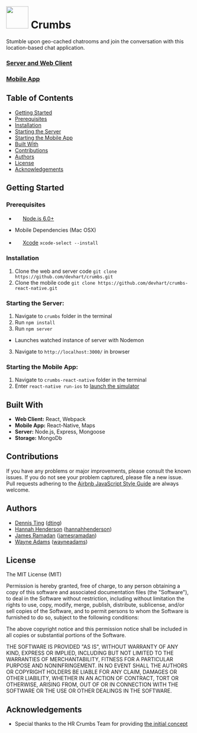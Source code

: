 <img src="https://ia601509.us.archive.org/0/items/cookie_201608/cookie_thumb.jpg" height="60"> Crumbs
=========================================
Stumble upon geo-cached chatrooms and join the conversation with this location-based chat application.

### [Server and Web Client](https://github.com/devhart/crumbs)

### [Mobile App](https://github.com/devhart/crumbs-react-native)


Table of Contents
--------------------------
- [Getting Started](#getting-started)
 - [Prerequisites](#prerequisites)
 - [Installation](#installation)
 - [Starting the Server](#starting-the-server)
 - [Starting the Mobile App](#starting-the-mobile-app)
- [Built With](#built-with)
- [Contributions](#contributions)
- [Authors](#authors)
- [License](#license)
- [Acknowledgements](#acknowledgements)


Getting Started
--------------------------
### Prerequisites
- <img src="https://nodejs.org/static/images/logos/nodejs-new-pantone-black.png" height="17">&nbsp;[Node.js 6.0+](http://nodejs.org)

- Mobile Dependencies (Mac OSX)
 - <img src="http://a2.mzstatic.com/us/r30/Purple30/v4/f3/d4/1f/f3d41fc1-0925-f078-c19e-ce00e6d724bf/icon128-2x.png" height="17">&nbsp;[Xcode](https://itunes.apple.com/us/app/xcode/id497799835?mt=12) `xcode-select --install`

### Installation
1. Clone the web and server code `git clone https://github.com/devhart/crumbs.git`
2. Clone the mobile code `git clone https://github.com/devhart/crumbs-react-native.git`

### Starting the Server:
1. Navigate to `crumbs` folder in the terminal
2. Run `npm install`
3. Run `npm server`
 - Launches watched instance of server with Nodemon
3. Navigate to `http://localhost:3000/` in browser

### Starting the Mobile App:
1. Navigate to `crumbs-react-native` folder in the terminal
2. Enter `react-native run-ios` to [launch the simulator](https://facebook.github.io/react-native/docs/running-on-simulator-ios.html)


Built With
--------------------------
* **Web Client:** React, Webpack
* **Mobile App:** React-Native, Maps
* **Server:** Node.js, Express, Mongoose
* **Storage:** MongoDb


Contributions
--------------------------
If you have any problems or major improvements, please consult the known issues. If you do not see your problem captured, please file a new issue. Pull requests adhering to the 
[Airbnb JavaScript Style Guide](https://github.com/airbnb/javascript) are always welcome.


Authors
--------------------------
* [Dennis Ting]() ([dting](https://github.com/dting))
* [Hannah Henderson](https://www.linkedin.com/in/hahenderson) ([hannahhenderson](https://github.com/hannahhenderson))
* [James Ramadan](https://www.linkedin.com/in/james-ramadan) ([jamesramadan](https://github.com/jamesramadan))
* [Wayne Adams](https://www.linkedin.com/in/wayneladams) ([wayneadams](https://github.com/wayneadams))


License
--------------------------
The MIT License (MIT)

Permission is hereby granted, free of charge, to any person obtaining a copy of this software and associated documentation files (the "Software"), to deal in the Software without restriction, including without limitation the rights to use, copy, modify, merge, publish, distribute, sublicense, and/or sell copies of the Software, and to permit persons to whom the Software is furnished to do so, subject to the following conditions:

The above copyright notice and this permission notice shall be included in all copies or substantial portions of the Software.

THE SOFTWARE IS PROVIDED "AS IS", WITHOUT WARRANTY OF ANY KIND, EXPRESS OR IMPLIED, INCLUDING BUT NOT LIMITED TO THE WARRANTIES OF MERCHANTABILITY, FITNESS FOR A PARTICULAR PURPOSE AND NONINFRINGEMENT. IN NO EVENT SHALL THE AUTHORS OR COPYRIGHT HOLDERS BE LIABLE FOR ANY CLAIM, DAMAGES OR OTHER LIABILITY, WHETHER IN AN ACTION OF CONTRACT, TORT OR OTHERWISE, ARISING FROM, OUT OF OR IN CONNECTION WITH THE SOFTWARE OR THE USE OR OTHER DEALINGS IN THE SOFTWARE.


Acknowledgements
--------------------------
* Special thanks to the HR Crumbs Team for providing [the initial concept](https://github.com/HRCrumbs/crumbs)
